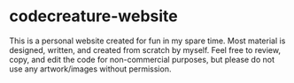 # codecreature-website

This is a personal website created for fun in my spare time. Most material is designed, written, and created from scratch by myself. Feel free to review, copy, and edit the code for non-commercial purposes, but please do not use any artwork/images without permission.
